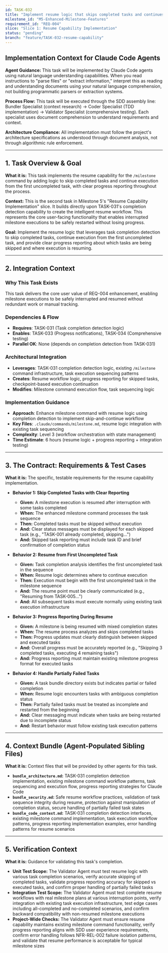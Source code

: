 ```yaml
---
id: TASK-032
title: "Implement resume logic that skips completed tasks and continues from first uncompleted task with clear progress reporting"
milestone_id: "M5-Enhanced-Milestone-Features"
requirement_id: "REQ-004"
slice: "Slice 1: Resume Capability Implementation"
status: "pending"
branch: "feature/TASK-032-resume-capability"
---
```


## Implementation Context for Claude Code Agents

**Agent Guidance:** This task will be implemented by Claude Code agents using natural language understanding capabilities. When you read instructions to "parse files" or "extract information," interpret this as reading and understanding documents using your natural language comprehension, not building programmatic parsers or extraction systems.

**Process Flow:** This task will be executed through the SDD assembly line: Bundler Specialist (context research) → Coder Specialist (TDD implementation) → Validator Specialist (comprehensive testing). Each specialist uses document comprehension to understand requirements and context.

**Architecture Compliance:** All implementation must follow the project's architecture specifications as understood through document analysis, not through algorithmic rule enforcement.

---

## 1. Task Overview & Goal

**What it is:** This task implements the resume capability for the `/milestone` command by adding logic to skip completed tasks and continue execution from the first uncompleted task, with clear progress reporting throughout the process.

**Context:** This is the second task in Milestone 5's "Resume Capability Implementation" slice. It builds directly upon TASK-031's completion detection capability to create the intelligent resume workflow. This represents the core user-facing functionality that enables interrupted milestone executions to be safely restarted without losing progress.

**Goal:** Implement the resume logic that leverages task completion detection to skip completed tasks, continue execution from the first uncompleted task, and provide clear progress reporting about which tasks are being skipped and where execution is resuming.

---

## 2. Integration Context

### Why This Task Exists
This task delivers the core user value of REQ-004 enhancement, enabling milestone executions to be safely interrupted and resumed without redundant work or manual tracking.

### Dependencies & Flow
- **Requires**: TASK-031 (Task completion detection logic)
- **Enables**: TASK-033 (Progress notifications), TASK-034 (Comprehensive testing)
- **Parallel OK**: None (depends on completion detection from TASK-031)

### Architectural Integration
- **Leverages**: TASK-031 completion detection logic, existing `/milestone` command infrastructure, task execution sequencing patterns
- **Creates**: Resume workflow logic, progress reporting for skipped tasks, checkpoint-based execution continuation
- **Modifies**: Milestone command execution flow, task sequencing logic

### Implementation Guidance
- **Approach**: Enhance milestone command with resume logic using completion detection to implement skip-and-continue workflow
- **Key Files**: `.claude/commands/milestone.md`, resume logic integration with existing task sequencing
- **Complexity**: Level 3 (workflow orchestration with state management)
- **Time Estimate**: 6 hours (resume logic + progress reporting + integration testing)

---

## 3. The Contract: Requirements & Test Cases

**What it is:** The specific, testable requirements for the resume capability implementation.

* **Behavior 1: Skip Completed Tasks with Clear Reporting**
  * **Given:** A milestone execution is resumed after interruption with some tasks completed
  * **When:** The enhanced milestone command processes the task sequence
  * **Then:** Completed tasks must be skipped without execution
  * **And:** Clear status messages must be displayed for each skipped task (e.g., "TASK-001 already completed, skipping...")
  * **And:** Skipped task reporting must include task ID and brief confirmation of completion status

* **Behavior 2: Resume from First Uncompleted Task**
  * **Given:** Task completion analysis identifies the first uncompleted task in the sequence
  * **When:** Resume logic determines where to continue execution
  * **Then:** Execution must begin with the first uncompleted task in the milestone sequence
  * **And:** The resume point must be clearly communicated (e.g., "Resuming from TASK-005...")
  * **And:** All subsequent tasks must execute normally using existing task execution infrastructure

* **Behavior 3: Progress Reporting During Resume**
  * **Given:** A milestone is being resumed with mixed completion states
  * **When:** The resume process analyzes and skips completed tasks
  * **Then:** Progress updates must clearly distinguish between skipped and executed tasks
  * **And:** Overall progress must be accurately reported (e.g., "Skipping 3 completed tasks, executing 4 remaining tasks")
  * **And:** Progress reporting must maintain existing milestone progress format for executed tasks

* **Behavior 4: Handle Partially Failed Tasks**
  * **Given:** A task bundle directory exists but indicates partial or failed completion
  * **When:** Resume logic encounters tasks with ambiguous completion status
  * **Then:** Partially failed tasks must be treated as incomplete and restarted from the beginning
  * **And:** Clear messaging must indicate when tasks are being restarted due to incomplete status
  * **And:** Restart behavior must follow existing task execution patterns

---

## 4. Context Bundle (Agent-Populated Sibling Files)

**What it is:** Context files that will be provided by other agents for this task.

* **`bundle_architecture.md`:** TASK-031 completion detection implementation, existing milestone command workflow patterns, task sequencing and execution flow, progress reporting strategies for Claude Code
* **`bundle_security.md`:** Safe resume workflow practices, validation of task sequence integrity during resume, protection against manipulation of completion status, secure handling of partially failed task states
* **`bundle_code_context.md`:** TASK-031 completion detection interfaces, existing milestone command implementation, task execution workflow patterns, progress reporting implementation examples, error handling patterns for resume scenarios

---

## 5. Verification Context

**What it is:** Guidance for validating this task's completion.

* **Unit Test Scope:** The Validator Agent must test resume logic with various task completion scenarios, verify accurate skipping of completed tasks, validate progress reporting accuracy for skipped vs executed tasks, and confirm proper handling of partially failed tasks
* **Integration Test Scope:** The Validator Agent must test complete resume workflows with real milestone plans at various interruption points, verify integration with existing task execution infrastructure, test edge cases including all-completed and no-completed scenarios, and confirm backward compatibility with non-resumed milestone executions
* **Project-Wide Checks:** The Validator Agent must ensure resume capability maintains existing milestone command functionality, verify progress reporting aligns with SDD user experience requirements, confirm error handling follows NFR-REL-002 failure isolation patterns, and validate that resume performance is acceptable for typical milestone sizes